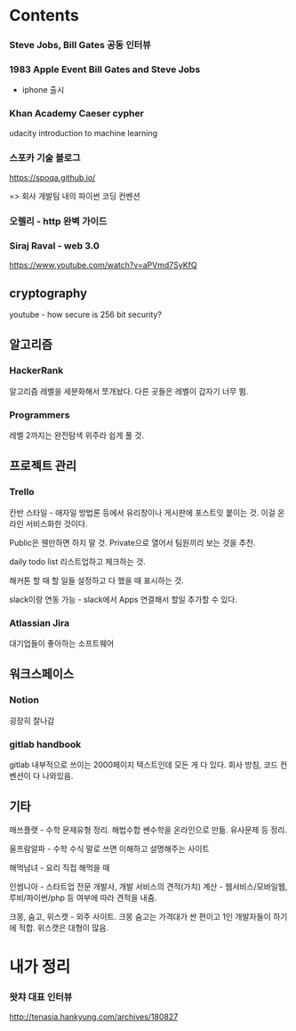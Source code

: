 # Contents



### Steve Jobs, Bill Gates 공동 인터뷰



### 1983 Apple Event Bill Gates and Steve Jobs



- iphone 출시



### Khan Academy Caeser cypher



udacity introduction to machine learning





### 스포카 기술 블로그

https://spoqa.github.io/

=> 회사 개발팀 내의 파이썬 코딩 컨벤션



### 오렐리 - http 완벽 가이드



### Siraj Raval - web 3.0

https://www.youtube.com/watch?v=aPVmd7SyKfQ





## cryptography

youtube - how secure is 256 bit security?





## 알고리즘

### HackerRank

알고리즘 레벨을 세분화해서 쪼개놨다. 다른 곳들은 레벨이 갑자기 너무 뜀.



### Programmers

레벨 2까지는 완전탐색 위주라 쉽게 풀 것.





## 프로젝트 관리

### Trello

칸반 스타일 - 애자일 방법론 등에서 유리창이나 게시판에 포스트잇 붙이는 것. 이걸 온라인 서비스화한 것이다.

Public은 웬만하면 하지 말 것. Private으로 열어서 팀원끼리 보는 것을 추천.

daily todo list 리스트업하고 체크하는 것.

해커톤 할 때 할 일들 설정하고 다 했을 때 표시하는 것.

slack이랑 연동 가능 - slack에서 Apps 연결해서 할일 추가할 수 있다.



### Atlassian Jira

대기업들이 좋아하는 소프트웨어





## 워크스페이스

### Notion

굉장히 잘나감



### gitlab handbook

gitlab 내부적으로 쓰이는 2000페이지 텍스트인데 모든 게 다 있다. 회사 방침, 코드 컨벤션이 다 나와있음.







## 기타

매쓰플랫 - 수학 문제유형 정리. 해법수합 쎈수학을 온라인으로 만듦. 유사문제 등 정리.

울프람알파 - 수학 수식 말로 쓰면 이해하고 설명해주는 사이트

해먹남녀 - 요리 직접 해먹을 때

인썸니아 - 스타트업 전문 개발사, 개발 서비스의 견적(가치) 계산 - 웹서비스/모바일웹, 루비/파이썬/php 등 여부에 따라 견적을 내줌.

크몽, 숨고, 위스캣 - 외주 사이트. 크몽 숨고는 가격대가 싼 편이고 1인 개발자들이 하기에 적합. 위스캣은 대형이 많음.



# 내가 정리

### 왓챠 대표 인터뷰

http://tenasia.hankyung.com/archives/180827